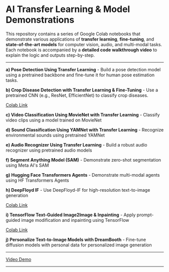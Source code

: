 # AI Transfer Learning & Model Demonstrations

This repository contains a series of Google Colab notebooks that demonstrate various applications of **transfer learning**, **fine-tuning**, and **state-of-the-art models** for computer vision, audio, and multi-modal tasks. Each notebook is accompanied by a **detailed code walkthrough video** to explain the logic and outputs step-by-step.

---

**a) Pose Detection Using Transfer Learning** - Build a pose detection model using a pretrained backbone and fine-tune it for human pose estimation tasks.


**b) Crop Disease Detection with Transfer Learning & Fine-Tuning** - Use a pretrained CNN (e.g., ResNet, EfficientNet) to classify crop diseases.

[Colab Link](https://colab.research.google.com/drive/1DuXAjPr87g1VqLdiuJTQVlNALGEb86Fu?usp=sharing)


**c) Video Classification Using MovieNet with Transfer Learning** - Classify video clips using a model trained on MovieNet

**d) Sound Classification Using YAMNet with Transfer Learning** - Recognize environmental sounds using pretrained YAMNet

**e) Audio Recognizer Using Transfer Learning** - Build a robust audio recognizer using pretrained audio models

**f) Segment Anything Model (SAM)** - Demonstrate zero-shot segmentation using Meta AI's SAM

**g) Hugging Face Transformers Agents** - Demonstrate multi-modal agents using HF Transformers Agents

**h) DeepFloyd IF** - Use DeepFloyd-IF for high-resolution text-to-image generation

[Colab Link](https://colab.research.google.com/drive/1jotZum6v66Po-pM76kD4kqd99QyVb1sa?usp=sharing)

**i) TensorFlow Text-Guided Image2Image & Inpainting** - Apply prompt-guided image modification and inpainting using TensorFlow

[Colab Link](https://colab.research.google.com/drive/1BrXqo4yVnFJk-zWoZ91wlyiA-JIMiWxt?usp=sharing)

**j) Personalize Text-to-Image Models with DreamBooth** - Fine-tune diffusion models with personal data for personalized image generation

---

[Video Demo](https://youtu.be/jEbg0mT757g)

---